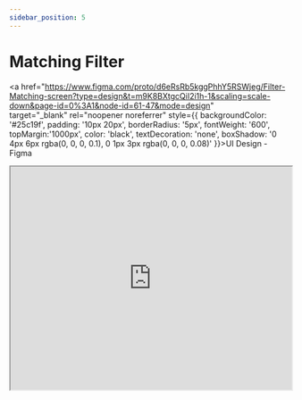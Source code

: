 ```yaml
---
sidebar_position: 5
---
```


# Matching Filter

<!---==============START==================-->

<a href="https://www.figma.com/proto/d6eRsRb5kggPhhY5RSWjeg/Filter-Matching-screen?type=design&t=m9K8BXtgcQiI2i1h-1&scaling=scale-down&page-id=0%3A1&node-id=61-47&mode=design"  
target="_blank" 
rel="noopener noreferrer"
style={{ 
  backgroundColor: '#25c19f', 
  padding: '10px 20px', 
  borderRadius: '5px', 
  fontWeight: '600',
  topMargin:'1000px',
  color: 'black', 
  textDecoration: 'none',
  boxShadow: '0 4px 6px rgba(0, 0, 0, 0.1), 0 1px 3px rgba(0, 0, 0, 0.08)'
}}>UI Design - Figma</a>

 <div style={{ padding: '10px 20px', }}> </div>

<iframe src="https://fast.wistia.net/embed/iframe/kgewtpkh5r?seo=true&videoFoam=false" title="2024-03-06 19-15-29 Video" allow="autoplay; fullscreen" allowtransparency="true" fraimeborder="0" scrolling="no" class="wistia_embed" name="wistia_embed" msallowfullscreen width="100%" height="400"></iframe>

<!---==============END==================-->

